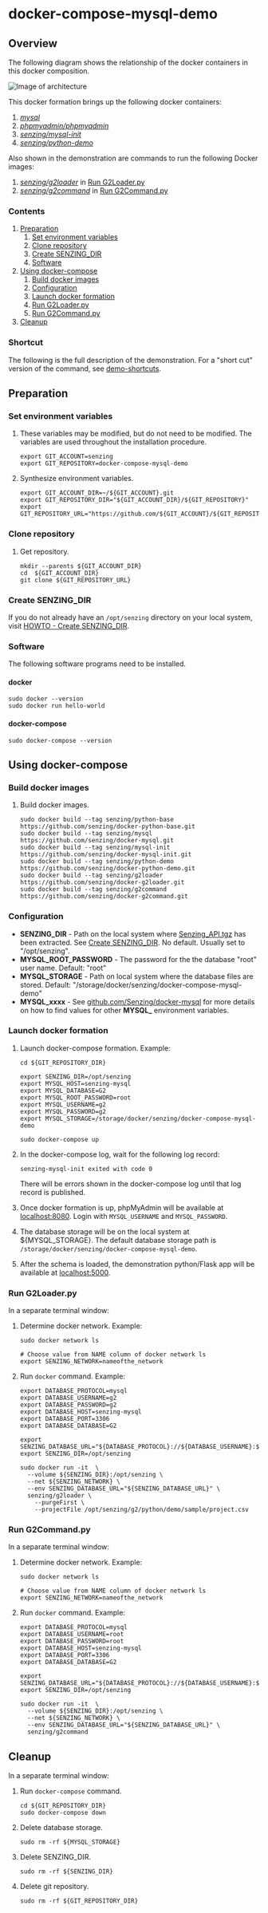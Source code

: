 # docker-compose-mysql-demo

## Overview

The following diagram shows the relationship of the docker containers in this docker composition.

![Image of architecture](doc/img-architecture/architecture.png)

This docker formation brings up the following docker containers:

1. *[mysql](https://hub.docker.com/_/mysql)*
1. *[phpmyadmin/phpmyadmin](https://hub.docker.com/r/phpmyadmin/phpmyadmin)*
1. *[senzing/mysql-init](https://github.com/Senzing/docker-mysql-init)*
1. *[senzing/python-demo](https://github.com/Senzing/docker-python-demo)*

Also shown in the demonstration are commands to run the following Docker images:

1. *[senzing/g2loader](https://github.com/Senzing/docker-g2loader)* in [Run G2Loader.py](#run-g2loaderpy)
1. *[senzing/g2command](https://github.com/Senzing/docker-g2command)* in [Run G2Command.py](#run-g2commandpy)

### Contents

1. [Preparation](#preparation)
    1. [Set environment variables](#set-environment-variables)
    1. [Clone repository](#clone-repository)
    1. [Create SENZING_DIR](#create-senzing_dir)
    1. [Software](#software)
1. [Using docker-compose](#using-docker-compose)
    1. [Build docker images](#build-docker-images)
    1. [Configuration](#configuration)
    1. [Launch docker formation](#launch-docker-formation)
    1. [Run G2Loader.py](#run-g2loaderpy)
    1. [Run G2Command.py](#run-g2commandpy)
1. [Cleanup](#cleanup)

### Shortcut

The following is the full description of the demonstration.
For a "short cut" version of the command, see
[demo-shortcuts](doc/demo-shortcuts.md).

## Preparation

### Set environment variables

1. These variables may be modified, but do not need to be modified.
   The variables are used throughout the installation procedure.

    ```console
    export GIT_ACCOUNT=senzing
    export GIT_REPOSITORY=docker-compose-mysql-demo
    ```

1. Synthesize environment variables.

    ```console
    export GIT_ACCOUNT_DIR=~/${GIT_ACCOUNT}.git
    export GIT_REPOSITORY_DIR="${GIT_ACCOUNT_DIR}/${GIT_REPOSITORY}"
    export GIT_REPOSITORY_URL="https://github.com/${GIT_ACCOUNT}/${GIT_REPOSITORY}.git"
    ```

### Clone repository

1. Get repository.

    ```console
    mkdir --parents ${GIT_ACCOUNT_DIR}
    cd  ${GIT_ACCOUNT_DIR}
    git clone ${GIT_REPOSITORY_URL}
    ```

### Create SENZING_DIR

If you do not already have an `/opt/senzing` directory on your local system, visit
[HOWTO - Create SENZING_DIR](https://github.com/Senzing/knowledge-base/blob/master/HOWTO/create-senzing-dir.md).

### Software

The following software programs need to be installed.

#### docker

```console
sudo docker --version
sudo docker run hello-world
```

#### docker-compose

```console
sudo docker-compose --version
```

## Using docker-compose

### Build docker images

1. Build docker images.

    ```console
    sudo docker build --tag senzing/python-base https://github.com/senzing/docker-python-base.git
    sudo docker build --tag senzing/mysql       https://github.com/senzing/docker-mysql.git
    sudo docker build --tag senzing/mysql-init  https://github.com/senzing/docker-mysql-init.git
    sudo docker build --tag senzing/python-demo https://github.com/senzing/docker-python-demo.git
    sudo docker build --tag senzing/g2loader    https://github.com/senzing/docker-g2loader.git
    sudo docker build --tag senzing/g2command   https://github.com/senzing/docker-g2command.git
    ```

### Configuration

- **SENZING_DIR** -
  Path on the local system where
  [Senzing_API.tgz](https://s3.amazonaws.com/public-read-access/SenzingComDownloads/Senzing_API.tgz)
  has been extracted.
  See [Create SENZING_DIR](#create-senzing_dir).
  No default.
  Usually set to "/opt/senzing".
- **MYSQL_ROOT_PASSWORD** -
  The password for the the database "root" user name.
  Default: "root"
- **MYSQL_STORAGE** -
  Path on local system where the database files are stored.
  Default: "/storage/docker/senzing/docker-compose-mysql-demo"
- **MYSQL_xxxx** - See [github.com/Senzing/docker-mysql](https://github.com/Senzing/docker-mysql)
  for more details on how to find values for other **MYSQL_** environment variables.

### Launch docker formation

1. Launch docker-compose formation.  Example:

    ```console
    cd ${GIT_REPOSITORY_DIR}

    export SENZING_DIR=/opt/senzing
    export MYSQL_HOST=senzing-mysql
    export MYSQL_DATABASE=G2
    export MYSQL_ROOT_PASSWORD=root
    export MYSQL_USERNAME=g2
    export MYSQL_PASSWORD=g2
    export MYSQL_STORAGE=/storage/docker/senzing/docker-compose-mysql-demo

    sudo docker-compose up
    ```
1. In the docker-compose log, wait for the following log record:

    ```console
    senzing-mysql-init exited with code 0
    ```

    There will be errors shown in the docker-compose log until that log record is published.

1. Once docker formation is up, phpMyAdmin will be available at
   [localhost:8080](http://localhost:8080). Login with `MYSQL_USERNAME` and `MYSQL_PASSWORD`.
1. The database storage will be on the local system at ${MYSQL_STORAGE}.
   The default database storage path is `/storage/docker/senzing/docker-compose-mysql-demo`.
1. After the schema is loaded, the demonstration python/Flask app will be available at
   [localhost:5000](http://localhost:5000).

### Run G2Loader.py

In a separate terminal window:

1. Determine docker network. Example:

    ```console
    sudo docker network ls

    # Choose value from NAME column of docker network ls
    export SENZING_NETWORK=nameofthe_network
    ```

1. Run `docker` command. Example:

    ```console
    export DATABASE_PROTOCOL=mysql
    export DATABASE_USERNAME=g2
    export DATABASE_PASSWORD=g2
    export DATABASE_HOST=senzing-mysql
    export DATABASE_PORT=3306
    export DATABASE_DATABASE=G2

    export SENZING_DATABASE_URL="${DATABASE_PROTOCOL}://${DATABASE_USERNAME}:${DATABASE_PASSWORD}@${DATABASE_HOST}:${DATABASE_PORT}/${DATABASE_DATABASE}"
    export SENZING_DIR=/opt/senzing

    sudo docker run -it  \
      --volume ${SENZING_DIR}:/opt/senzing \
      --net ${SENZING_NETWORK} \
      --env SENZING_DATABASE_URL="${SENZING_DATABASE_URL}" \
      senzing/g2loader \
        --purgeFirst \
        --projectFile /opt/senzing/g2/python/demo/sample/project.csv
    ```

### Run G2Command.py

In a separate terminal window:

1. Determine docker network. Example:

    ```console
    sudo docker network ls

    # Choose value from NAME column of docker network ls
    export SENZING_NETWORK=nameofthe_network
    ```

1. Run `docker` command. Example:

    ```console
    export DATABASE_PROTOCOL=mysql
    export DATABASE_USERNAME=root
    export DATABASE_PASSWORD=root
    export DATABASE_HOST=senzing-mysql
    export DATABASE_PORT=3306
    export DATABASE_DATABASE=G2

    export SENZING_DATABASE_URL="${DATABASE_PROTOCOL}://${DATABASE_USERNAME}:${DATABASE_PASSWORD}@${DATABASE_HOST}:${DATABASE_PORT}/${DATABASE_DATABASE}"
    export SENZING_DIR=/opt/senzing

    sudo docker run -it  \
      --volume ${SENZING_DIR}:/opt/senzing \
      --net ${SENZING_NETWORK} \
      --env SENZING_DATABASE_URL="${SENZING_DATABASE_URL}" \
      senzing/g2command
    ```

## Cleanup

In a separate terminal window:

1. Run `docker-compose` command.

    ```console
    cd ${GIT_REPOSITORY_DIR}
    sudo docker-compose down
    ```

1. Delete database storage.

    ```console
    sudo rm -rf ${MYSQL_STORAGE}
    ```

1. Delete SENZING_DIR.

    ```console
    sudo rm -rf ${SENZING_DIR}
    ```

1. Delete git repository.

    ```console
    sudo rm -rf ${GIT_REPOSITORY_DIR}
    ```
